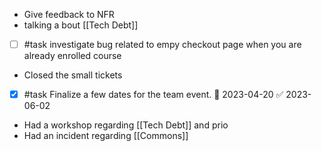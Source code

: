 - Give feedback to NFR
- talking a bout [[Tech Debt]]
- [ ] #task investigate bug related to empy checkout page when you are already enrolled course
- Closed the small tickets
- [x] #task Finalize a few dates for the team event. 📅 2023-04-20 ✅ 2023-06-02
- Had a workshop regarding [[Tech Debt]] and prio
- Had an incident regarding [[Commons]]
